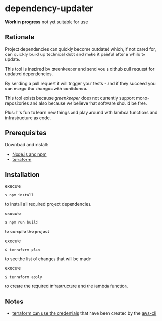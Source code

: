 # dependency-updater

**Work in progress** not yet suitable for use

## Rationale
Project dependencies can quickly become outdated which, if not cared for,
can quickly build up technical debt and make it painful after a while to update.

This tool is inspired by [greenkeeper](https://greenkeeper.io/) and send you a
github pull request for updated dependencies.

By sending a pull request it will trigger your tests - and if they succeed you
can merge the changes with confidence.

This tool exists because *greenkeeper* does not currently support
mono-repositories and also because we believe that software should be free.

Plus: It's fun to learn new things and play around with lambda functions and
infrastructure as code.


## Prerequisites
Download and install:
* [Node.js and npm](https://nodejs.org/)
* [terraform](https://www.terraform.io/)


## Installation
execute
```shell
$ npm install
```
to install all required project dependencies.  

execute
```shell
$ npm run build
```
to compile the project  

execute
```shell
$ terraform plan
```
to see the list of changes that will be made

execute
```shell
$ terraform apply
```
to create the required infrastructure and the lambda function.


## Notes
* [terraform can use the credentials](https://www.terraform.io/docs/providers/aws/index.html#shared-credentials-file) that have been created by the [aws-cli](http://docs.aws.amazon.com/cli/latest/userguide/cli-chap-getting-started.html)
